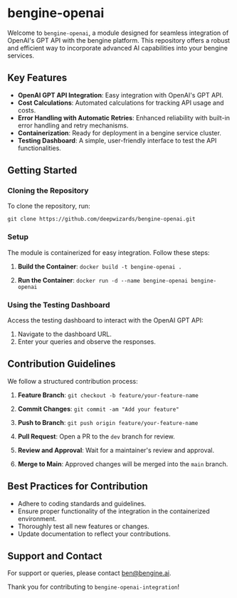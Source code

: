 # bengine-openai

Welcome to `bengine-openai`, a module designed for seamless integration of OpenAI's GPT API with the bengine platform. This repository offers a robust and efficient way to incorporate advanced AI capabilities into your bengine services.

## Key Features

- **OpenAI GPT API Integration**: Easy integration with OpenAI's GPT API.
- **Cost Calculations**: Automated calculations for tracking API usage and costs.
- **Error Handling with Automatic Retries**: Enhanced reliability with built-in error handling and retry mechanisms.
- **Containerization**: Ready for deployment in a bengine service cluster.
- **Testing Dashboard**: A simple, user-friendly interface to test the API functionalities.

## Getting Started

### Cloning the Repository

To clone the repository, run:

`git clone https://github.com/deepwizards/bengine-openai.git`

### Setup

The module is containerized for easy integration. Follow these steps:

1. **Build the Container**:
   `docker build -t bengine-openai .`

2. **Run the Container**:
   `docker run -d --name bengine-openai bengine-openai`

### Using the Testing Dashboard

Access the testing dashboard to interact with the OpenAI GPT API:

1. Navigate to the dashboard URL.
2. Enter your queries and observe the responses.

## Contribution Guidelines

We follow a structured contribution process:

1. **Feature Branch**:
   `git checkout -b feature/your-feature-name`

2. **Commit Changes**:
   `git commit -am "Add your feature"`

3. **Push to Branch**:
   `git push origin feature/your-feature-name`

4. **Pull Request**:
   Open a PR to the `dev` branch for review.

5. **Review and Approval**:
   Wait for a maintainer's review and approval.

6. **Merge to Main**:
   Approved changes will be merged into the `main` branch.

## Best Practices for Contribution

- Adhere to coding standards and guidelines.
- Ensure proper functionality of the integration in the containerized environment.
- Thoroughly test all new features or changes.
- Update documentation to reflect your contributions.

## Support and Contact

For support or queries, please contact [ben@bengine.ai](mailto:ben@bengine.ai).

Thank you for contributing to `bengine-openai-integration`!
